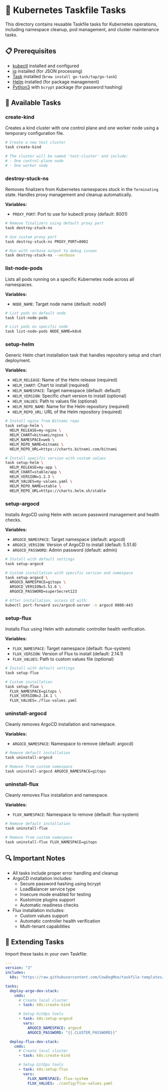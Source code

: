 # 🚢 Kubernetes Taskfile Tasks

This directory contains reusable Taskfile tasks for Kubernetes operations,
including namespace cleanup, pod management, and cluster maintenance tasks.

## 📋 Prerequisites

- [kubectl](https://kubernetes.io/docs/tasks/tools/install-kubectl/) installed
  and configured
- [jq](https://stedolan.github.io/jq/download/) installed (for JSON processing)
- [Task](https://taskfile.dev) installed (`brew install go-task/tap/go-task`)
- [Helm](https://helm.sh/docs/intro/install/) installed (for package management)
- [Python3](https://www.python.org/downloads/) with `bcrypt` package (for
  password hashing)

## 🎯 Available Tasks

### create-kind

Creates a kind cluster with one control plane and one worker node using a
temporary configuration file.

```bash
# Create a new test cluster
task create-kind

# The cluster will be named 'test-cluster' and include:
# - One control-plane node
# - One worker node
```

### destroy-stuck-ns

Removes finalizers from Kubernetes namespaces stuck in the `Terminating` state.
Handles proxy management and cleanup automatically.

**Variables:**

- `PROXY_PORT`: Port to use for kubectl proxy (default: 8001)

```bash
# Remove finalizers using default proxy port
task destroy-stuck-ns

# Use custom proxy port
task destroy-stuck-ns PROXY_PORT=8002

# Run with verbose output to debug issues
task destroy-stuck-ns --verbose
```

### list-node-pods

Lists all pods running on a specific Kubernetes node across all namespaces.

**Variables:**

- `NODE_NAME`: Target node name (default: node1)

```bash
# List pods on default node
task list-node-pods

# List pods on specific node
task list-node-pods NODE_NAME=k8s6
```

### setup-helm

Generic Helm chart installation task that handles repository setup and chart deployment.

**Variables:**

- `HELM_RELEASE`: Name of the Helm release (required)
- `HELM_CHART`: Chart to install (required)
- `HELM_NAMESPACE`: Target namespace (default: default)
- `HELM_VERSION`: Specific chart version to install (optional)
- `HELM_VALUES`: Path to values file (optional)
- `HELM_REPO_NAME`: Name for the Helm repository (required)
- `HELM_REPO_URL`: URL of the Helm repository (required)

```bash
# Install nginx from Bitnami repo
task setup-helm \
  HELM_RELEASE=my-nginx \
  HELM_CHART=bitnami/nginx \
  HELM_NAMESPACE=web \
  HELM_REPO_NAME=bitnami \
  HELM_REPO_URL=https://charts.bitnami.com/bitnami

# Install specific version with custom values
task setup-helm \
  HELM_RELEASE=my-app \
  HELM_CHART=stable/app \
  HELM_VERSION=1.2.3 \
  HELM_VALUES=my-values.yaml \
  HELM_REPO_NAME=stable \
  HELM_REPO_URL=https://charts.helm.sh/stable
```

### setup-argocd

Installs ArgoCD using Helm with secure password management and health checks.

**Variables:**

- `ARGOCD_NAMESPACE`: Target namespace (default: argocd)
- `ARGOCD_VERSION`: Version of ArgoCD to install (default: 5.51.6)
- `ARGOCD_PASSWORD`: Admin password (default: admin)

```bash
# Install with default settings
task setup-argocd

# Custom installation with specific version and namespace
task setup-argocd \
  ARGOCD_NAMESPACE=gitops \
  ARGOCD_VERSION=5.51.6 \
  ARGOCD_PASSWORD=superSecret123

# After installation, access UI with:
kubectl port-forward svc/argocd-server -n argocd 8080:443
```

### setup-flux

Installs Flux using Helm with automatic controller health verification.

**Variables:**

- `FLUX_NAMESPACE`: Target namespace (default: flux-system)
- `FLUX_VERSION`: Version of Flux to install (default: 2.14.1)
- `FLUX_VALUES`: Path to custom values file (optional)

```bash
# Install with default settings
task setup-flux

# Custom installation
task setup-flux \
  FLUX_NAMESPACE=gitops \
  FLUX_VERSION=2.14.1 \
  FLUX_VALUES=./flux-values.yaml
```

### uninstall-argocd

Cleanly removes ArgoCD installation and namespace.

**Variables:**

- `ARGOCD_NAMESPACE`: Namespace to remove (default: argocd)

```bash
# Remove default installation
task uninstall-argocd

# Remove from custom namespace
task uninstall-argocd ARGOCD_NAMESPACE=gitops
```

### uninstall-flux

Cleanly removes Flux installation and namespace.

**Variables:**

- `FLUX_NAMESPACE`: Namespace to remove (default: flux-system)

```bash
# Remove default installation
task uninstall-flux

# Remove from custom namespace
task uninstall-flux FLUX_NAMESPACE=gitops
```

## 🔍 Important Notes

- All tasks include proper error handling and cleanup
- ArgoCD installation includes:
  - Secure password hashing using bcrypt
  - LoadBalancer service type
  - Insecure mode enabled for testing
  - Kustomize plugins support
  - Automatic readiness checks
- Flux installation includes:
  - Custom values support
  - Automatic controller health verification
  - Multi-tenant capabilities

## 🔧 Extending Tasks

Import these tasks in your own Taskfile:

```yaml
---
version: "3"
includes:
  k8s: "https://raw.githubusercontent.com/CowDogMoo/taskfile-templates/main/k8s/Taskfile.yaml"

tasks:
  deploy-argo-dev-stack:
    cmds:
      # Create local cluster
      - task: k8s:create-kind

      # Setup GitOps tools
      - task: k8s:setup-argocd
        vars:
          ARGOCD_NAMESPACE: argocd
          ARGOCD_PASSWORD: "{{.CLUSTER_PASSWORD}}"

  deploy-flux-dev-stack:
    cmds:
      # Create local cluster
      - task: k8s:create-kind

      # Setup GitOps tools
      - task: k8s:setup-flux
        vars:
          FLUX_NAMESPACE: flux-system
          FLUX_VALUES: ./config/flux-values.yaml
```
